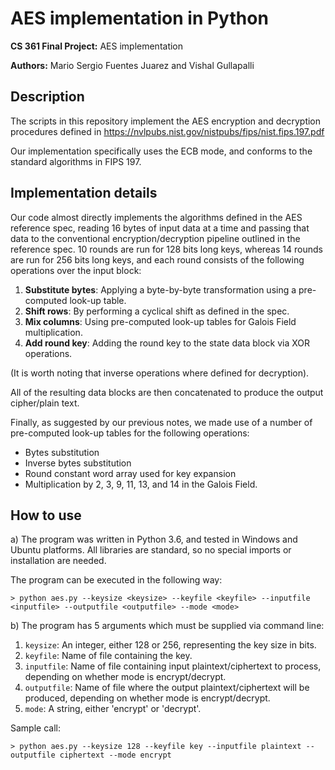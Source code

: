 # AES implementation in Python

**CS 361 Final Project:** AES implementation

**Authors:** Mario Sergio Fuentes Juarez and Vishal Gullapalli

## Description

The scripts in this repository implement the AES encryption and decryption procedures defined in https://nvlpubs.nist.gov/nistpubs/fips/nist.fips.197.pdf

Our implementation specifically uses the ECB mode, and conforms to the standard algorithms in FIPS 197.

## Implementation details

Our code almost directly implements the algorithms defined in the AES reference spec,
reading 16 bytes of input data at a time and passing that data to the conventional
encryption/decryption pipeline outlined in the reference spec. 10 rounds are run for
128 bits long keys, whereas 14 rounds are run for 256 bits long keys, and each round
consists of the following operations over the input block:

1) **Substitute bytes**: Applying a byte-by-byte transformation using a pre-computed
   look-up table.
2) **Shift rows**: By performing a cyclical shift as defined in the spec.
3) **Mix columns**: Using pre-computed look-up tables for Galois Field multiplication.
4) **Add round key**: Adding the round key to the state data block via XOR operations.

(It is worth noting that inverse operations where defined for decryption).

All of the resulting data blocks are then concatenated to produce the output
cipher/plain text.

Finally, as suggested by our previous notes, we made use of a number of pre-computed
look-up tables for the following operations:

- Bytes substitution
- Inverse bytes substitution
- Round constant word array used for key expansion
- Multiplication by 2, 3, 9, 11, 13, and 14 in the Galois Field.

## How to use

a) The program was written in Python 3.6, and tested in Windows and Ubuntu platforms.
   All libraries are standard, so no special imports or installation are needed.   
   
   The program can be executed in the following way:

```shell
> python aes.py --keysize <keysize> --keyfile <keyfile> --inputfile <inputfile> --outputfile <outputfile> --mode <mode>
```

b) The program has 5 arguments which must be supplied via command line:

   1) `keysize`: An integer, either 128 or 256, representing the key size in bits.
   2) `keyfile`: Name of file containing the key.
   3) `inputfile`: Name of file containing input plaintext/ciphertext to process,
                 depending on whether mode is encrypt/decrypt.
   4) `outputfile`: Name of file where the output plaintext/ciphertext will be produced,
                  depending on whether mode is encrypt/decrypt.
   5) `mode`: A string, either 'encrypt' or 'decrypt'.

Sample call:

```shell
> python aes.py --keysize 128 --keyfile key --inputfile plaintext --outputfile ciphertext --mode encrypt
```
